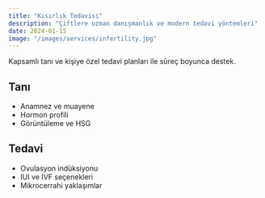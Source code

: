 ```yaml
---
title: "Kısırlık Tedavisi"
description: "Çiftlere uzman danışmanlık ve modern tedavi yöntemleri"
date: 2024-01-15
image: "/images/services/infertility.jpg"
---
```


Kapsamlı tanı ve kişiye özel tedavi planları ile süreç boyunca destek.

## Tanı

- Anamnez ve muayene
- Hormon profili
- Görüntüleme ve HSG

## Tedavi

- Ovulasyon indüksiyonu
- IUI ve IVF seçenekleri
- Mikrocerrahi yaklaşımlar


